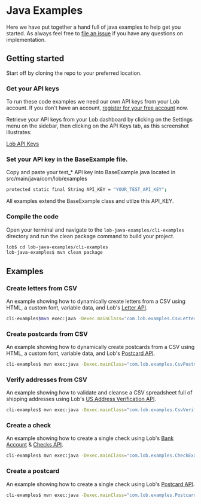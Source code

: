 # Java Examples
Here we have put together a hand full of java examples to help get you started. As always feel free to [file an issue](https://github.com/lob/lob-java-examples/issues) if you have any questions on implementation.


## Getting started

Start off by cloning the repo to your preferred location.  

### Get your API keys

To run these code examples we need our own API keys from your Lob account. If you don't have an account, [register for your free account](https://dashboard.lob.com/#/register) now.

Retrieve your API keys from your Lob dashboard by clicking on the Settings menu on the sidebar, then clicking on the API Keys tab, as this screenshot illustrates:

[Lob API Keys](https://raw.githubusercontent.com/lob/lob-java-examples/main/cli-examples/apikeys.png)

### Set your API key in the BaseExample file.

Copy and paste your test_* API key into  BaseExample.java located in src/main/java/com/lob/examples

```bash
protected static final String API_KEY = "YOUR_TEST_API_KEY"; 
```

All examples extend the BaseExample class and utilze this API_KEY.

### Compile the code

Open your terminal and navigate to the `lob-java-examples/cli-examples` directory and run the clean package command to build your project.

```bash
lob$ cd lob-java-examples/cli-examples
lob-java-examples$ mvn clean package
```

## Examples

### Create letters from CSV

An example showing how to dynamically create letters from a CSV using HTML, a custom font, variable data, and Lob's [Letter API](https://docs.lob.com/#tag/Letters). 


```bash
cli-examples$mvn exec:java -Dexec.mainClass="com.lob.examples.CsvLetterExample"
```

### Create postcards from CSV

An example showing how to dynamically create postcards from a CSV using HTML, a custom font, variable data, and Lob's [Postcard API](https://docs.lob.com/#tag/Postcards). 

```bash
cli-examples$ mvn exec:java -Dexec.mainClass="com.lob.examples.CsvPostcardExample"
```

### Verify addresses from CSV

An example showing how to validate and cleanse a CSV spreadsheet full of shipping addresses using Lob's [US Address Verification API](https://docs.lob.com/#tag/US-Verifications). 


```bash
cli-examples$ mvn exec:java -Dexec.mainClass="com.lob.examples.CsvVerificationExample"
```

### Create a check

An example showing how to create a single check using Lob's [Bank Account](https://docs.lob.com/#tag/Bank-Accounts) & [Checks API](https://docs.lob.com/#tag/Checks).


```bash
cli-examples$ mvn exec:java -Dexec.mainClass="com.lob.examples.CheckExample"
```

### Create a postcard
An example showing how to create a single check using Lob's [Postcard API](https://docs.lob.com/#tag/Postcards).

```bash
cli-examples$ mvn exec:java -Dexec.mainClass="com.lob.examples.PostcardExample"
```